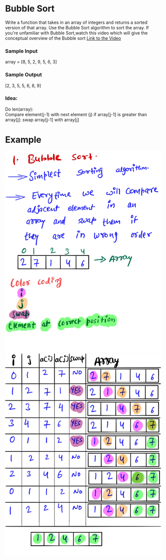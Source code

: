 # Bubble Sort #
Write a function that takes in an array of integers and returns a sorted version of that array. Use the Bubble Sort algorithm to sort the array.
If you're unfamiliar with Bubble Sort,watch this video which will give the conceptual overview of the Bubble sort [Link to the Video](https://www.linkedin.com/posts/mayank-dubey11_datastructures-complexity-sorting-activity-6758786813793443840-U5KQ) 
### Sample Input ###
array = [8, 5, 2, 9, 5, 6, 3]
### Sample Output ###
[2, 3, 5, 5, 6, 8, 9]

### Idea: ###
Do len(array): <br>
	Compare element(j-1) with next element (j) 
	if array[j-1] is greater than array[j]:
		swap array[j-1] with array[j]  

# Example #
![](images/bubblesort1.png)
![](images/bubblesort2.png)
